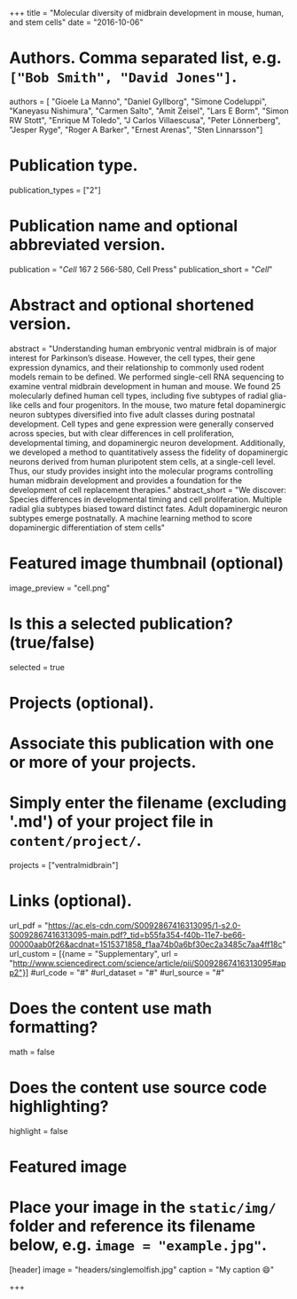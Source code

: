 +++
title = "Molecular diversity of midbrain development in mouse, human, and stem cells"
date = "2016-10-06"

# Authors. Comma separated list, e.g. `["Bob Smith", "David Jones"]`.
authors = [
"Gioele La Manno",
"Daniel Gyllborg",
"Simone Codeluppi",
"Kaneyasu Nishimura",
"Carmen Salto",
"Amit Zeisel",
"Lars E Borm",
"Simon RW Stott",
"Enrique M Toledo",
"J Carlos Villaescusa",
"Peter Lönnerberg",
"Jesper Ryge",
"Roger A Barker",
"Ernest Arenas",
"Sten Linnarsson"]

# Publication type.
publication_types = ["2"]

# Publication name and optional abbreviated version.
publication = "*Cell* 167 2 566-580, Cell Press"
publication_short = "*Cell*"

# Abstract and optional shortened version.
abstract = "Understanding human embryonic ventral midbrain is of major interest for Parkinson’s disease. However, the cell types, their gene expression dynamics, and their relationship to commonly used rodent models remain to be defined. We performed single-cell RNA sequencing to examine ventral midbrain development in human and mouse. We found 25 molecularly defined human cell types, including five subtypes of radial glia-like cells and four progenitors. In the mouse, two mature fetal dopaminergic neuron subtypes diversified into five adult classes during postnatal development. Cell types and gene expression were generally conserved across species, but with clear differences in cell proliferation, developmental timing, and dopaminergic neuron development. Additionally, we developed a method to quantitatively assess the fidelity of dopaminergic neurons derived from human pluripotent stem cells, at a single-cell level. Thus, our study provides insight into the molecular programs controlling human midbrain development and provides a foundation for the development of cell replacement therapies."
abstract_short = "We discover: Species differences in developmental timing and cell proliferation. Multiple radial glia subtypes biased toward distinct fates. Adult dopaminergic neuron subtypes emerge postnatally. A machine learning method to score dopaminergic differentiation of stem cells"

# Featured image thumbnail (optional)
image_preview = "cell.png"

# Is this a selected publication? (true/false)
selected = true

# Projects (optional).
#   Associate this publication with one or more of your projects.
#   Simply enter the filename (excluding '.md') of your project file in `content/project/`.
projects = ["ventralmidbrain"]

# Links (optional).
url_pdf = "https://ac.els-cdn.com/S0092867416313095/1-s2.0-S0092867416313095-main.pdf?_tid=b55fa354-f40b-11e7-be66-00000aab0f26&acdnat=1515371858_f1aa74b0a6bf30ec2a3485c7aa4ff18c"
url_custom = [{name = "Supplementary", url = "http://www.sciencedirect.com/science/article/pii/S0092867416313095#app2"}]
#url_code = "#"
#url_dataset = "#"
#url_source = "#"


# Does the content use math formatting?
math = false

# Does the content use source code highlighting?
highlight = false

# Featured image
# Place your image in the `static/img/` folder and reference its filename below, e.g. `image = "example.jpg"`.
[header]
image = "headers/singlemolfish.jpg"
caption = "My caption :smile:"

+++
